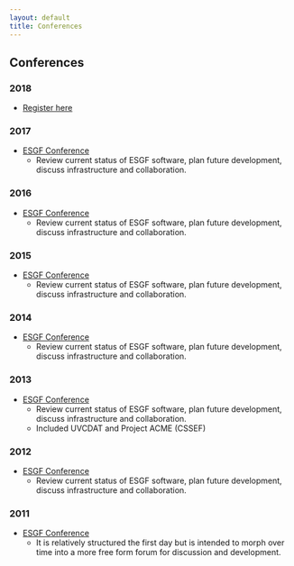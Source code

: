```yaml
---
layout: default
title: Conferences 
---
```


## Conferences

### 2018

* <a href="https://www.cvent.com/events/8th-annual-esgf-f2f-conference-esgf-2018-/registration-d2c9d372ed56433cab3e5b80c9541c50.aspx">Register here</a>

### 2017

* <a href="{{site.url}}/2017-F2F.html" target="_blank">ESGF Conference</a>
  - Review current status of ESGF software, plan future development, discuss infrastructure and collaboration.
  
### 2016

* <a href="{{site.url}}/2016-F2F.html" target="_blank">ESGF Conference</a>
  - Review current status of ESGF software, plan future development, discuss infrastructure and collaboration.
  
### 2015

* <a href="{{site.url}}/2015-F2F.html" target="_blank">ESGF Conference</a>
  - Review current status of ESGF software, plan future development, discuss infrastructure and collaboration.

### 2014

* <a href="{{site.url}}/2014-F2F.html" target="_blank">ESGF Conference</a>
  - Review current status of ESGF software, plan future development, discuss infrastructure and collaboration.
  
### 2013

* <a href="https://github.com/ESGF/esgf.github.io/wiki/ESGF-P2P-F2F-2013" target="_blank">ESGF Conference</a>
  - Review current status of ESGF software, plan future development, discuss infrastructure and collaboration.
  - Included UVCDAT and Project ACME (CSSEF)

### 2012

* <a href="https://github.com/ESGF/esgf.github.io/wiki/ESGF-P2P-F2F-2012" target="_blank">ESGF Conference</a>
  - Review current status of ESGF software, plan future development, discuss infrastructure and collaboration.

### 2011

* <a href="https://github.com/ESGF/esgf.github.io/wiki/ESGF-P2P-F2F-2011" target="_blank">ESGF Conference</a>
  - It is relatively structured the first day but is intended to morph over time into a more free form forum for discussion and development.

